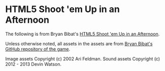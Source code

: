 # HTML5 Shoot 'em Up in an Afternoon

The following is from Bryan Bibat's [HTML5 Shoot 'em Up in an Afternoon](https://leanpub.com/html5shootemupinanafternoon).

Unless otherwise noted, all assets in the assets are from [Bryan Bibat's GitHub repository of the game](https://github.com/bryanbibat/html5shmup-template).

Image assets Copyright (c) 2002 Ari Feldman. Sound assets Copyright (c) 2012 - 2013 Devin Watson.